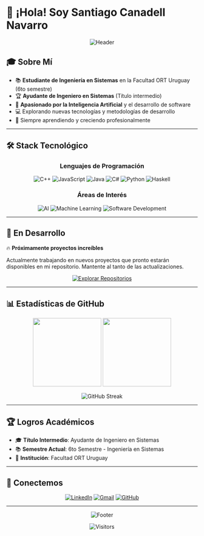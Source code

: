 # 👋 ¡Hola! Soy Santiago Canadell Navarro

<div align="center">
  
  ![Header](https://capsule-render.vercel.app/api?type=waving&color=gradient&height=200&section=header&text=Ingeniero%20en%20Sistemas&fontSize=40&fontColor=fff&animation=fadeIn&fontAlignY=38&desc=Estudiante%20en%20ORT%20Uruguay%20|%206to%20Semestre&descAlignY=55&descAlign=center)
  
</div>

## 🎓 Sobre Mí

- 📚 **Estudiante de Ingeniería en Sistemas** en la Facultad ORT Uruguay (6to semestre)
- 🏆 **Ayudante de Ingeniero en Sistemas** (Título intermedio)
- 🤖 **Apasionado por la Inteligencia Artificial** y el desarrollo de software
- 💻 Explorando nuevas tecnologías y metodologías de desarrollo
- 🌱 Siempre aprendiendo y creciendo profesionalmente

---

## 🛠️ Stack Tecnológico

<div align="center">

### Lenguajes de Programación
![C++](https://img.shields.io/badge/C++-00599C?style=for-the-badge&logo=c%2B%2B&logoColor=white)
![JavaScript](https://img.shields.io/badge/JavaScript-F7DF1E?style=for-the-badge&logo=javascript&logoColor=black)
![Java](https://img.shields.io/badge/Java-ED8B00?style=for-the-badge&logo=openjdk&logoColor=white)
![C#](https://img.shields.io/badge/C%23-239120?style=for-the-badge&logo=c-sharp&logoColor=white)
![Python](https://img.shields.io/badge/Python-3776AB?style=for-the-badge&logo=python&logoColor=white)
![Haskell](https://img.shields.io/badge/Haskell-5D4F85?style=for-the-badge&logo=haskell&logoColor=white)

### Áreas de Interés
![AI](https://img.shields.io/badge/Artificial_Intelligence-FF6F00?style=for-the-badge&logo=tensorflow&logoColor=white)
![Machine Learning](https://img.shields.io/badge/Machine_Learning-102230?style=for-the-badge&logo=python&logoColor=white)
![Software Development](https://img.shields.io/badge/Software_Development-4285F4?style=for-the-badge&logo=google-chrome&logoColor=white)

</div>

---

## 🚀 En Desarrollo

🔥 **Próximamente proyectos increíbles**

Actualmente trabajando en nuevos proyectos que pronto estarán disponibles en mi repositorio. Mantente al tanto de las actualizaciones.

<div align="center">
  
  [![Explorar Repositorios](https://img.shields.io/badge/Explorar_Repositorios-181717?style=for-the-badge&logo=github&logoColor=white)](https://github.com/santicanadell1?tab=repositories)
  
</div>

---

## 📊 Estadísticas de GitHub

<div align="center">
  
  <img height="180em" src="https://github-readme-stats.vercel.app/api?username=santicanadell1&show_icons=true&theme=radical&include_all_commits=true&count_private=true"/>
  <img height="180em" src="https://github-readme-stats.vercel.app/api/top-langs/?username=santicanadell1&layout=compact&theme=radical"/>
  
</div>

<div align="center">
  
  ![GitHub Streak](https://github-readme-streak-stats.herokuapp.com/?user=santicanadell1&theme=radical)
  
</div>

---

## 🏆 Logros Académicos

- 🎓 **Título Intermedio**: Ayudante de Ingeniero en Sistemas
- 📚 **Semestre Actual**: 6to Semestre - Ingeniería en Sistemas
- 🏫 **Institución**: Facultad ORT Uruguay

---

## 🤝 Conectemos

<div align="center">
  
  [![LinkedIn](https://img.shields.io/badge/LinkedIn-0077B5?style=for-the-badge&logo=linkedin&logoColor=white)](tu-perfil-linkedin)
  [![Gmail](https://img.shields.io/badge/Gmail-D14836?style=for-the-badge&logo=gmail&logoColor=white)](mailto:tu-email@gmail.com)
  [![GitHub](https://img.shields.io/badge/GitHub-100000?style=for-the-badge&logo=github&logoColor=white)](https://github.com/tu-usuario)
  
</div>

---

<div align="center">
  
  ![Footer](https://capsule-render.vercel.app/api?type=waving&color=gradient&height=100&section=footer)
  
  
  ![Visitors](https://visitor-badge.laobi.icu/badge?page_id=tu-usuario.tu-usuario)
  
</div>
